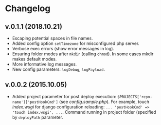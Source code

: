 # Changelog

## v.0.1.1 (2018.10.21)

- Escaping potential spaces in file names.
- Added config option `setTimezone` for misconfigured php server.
- Verbose exec errors (show error messages in log).
- Ensuring folder modes after `mkdir` (calling `chmod`). In some cases mkdir makes default modes.
- More informative log messages.
- New config parameters: `logDebug`, `logPayload`.

## v.0.0.2 (2015.10.05)

- Added project parameter for post deploy execution: `$PROJECTS['repo-name']['postHookCmd']` (see _config.sample.php_). For example, touch _index.wsgi_ for django configuration reloading: `... 'postHookCmd' => 'touch index.wsgi', ...`. Command running in project folder (specified by `deployPath` parameter.

